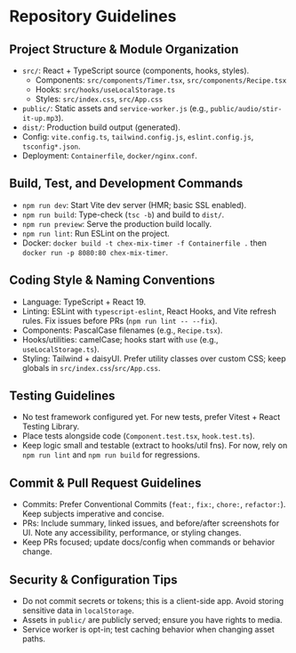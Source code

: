# Repository Guidelines

## Project Structure & Module Organization
- `src/`: React + TypeScript source (components, hooks, styles).
  - Components: `src/components/Timer.tsx`, `src/components/Recipe.tsx`
  - Hooks: `src/hooks/useLocalStorage.ts`
  - Styles: `src/index.css`, `src/App.css`
- `public/`: Static assets and `service-worker.js` (e.g., `public/audio/stir-it-up.mp3`).
- `dist/`: Production build output (generated).
- Config: `vite.config.ts`, `tailwind.config.js`, `eslint.config.js`, `tsconfig*.json`.
- Deployment: `Containerfile`, `docker/nginx.conf`.

## Build, Test, and Development Commands
- `npm run dev`: Start Vite dev server (HMR; basic SSL enabled).
- `npm run build`: Type-check (`tsc -b`) and build to `dist/`.
- `npm run preview`: Serve the production build locally.
- `npm run lint`: Run ESLint on the project.
- Docker: `docker build -t chex-mix-timer -f Containerfile .` then `docker run -p 8080:80 chex-mix-timer`.

## Coding Style & Naming Conventions
- Language: TypeScript + React 19.
- Linting: ESLint with `typescript-eslint`, React Hooks, and Vite refresh rules. Fix issues before PRs (`npm run lint -- --fix`).
- Components: PascalCase filenames (e.g., `Recipe.tsx`).
- Hooks/utilities: camelCase; hooks start with `use` (e.g., `useLocalStorage.ts`).
- Styling: Tailwind + daisyUI. Prefer utility classes over custom CSS; keep globals in `src/index.css`/`src/App.css`.

## Testing Guidelines
- No test framework configured yet. For new tests, prefer Vitest + React Testing Library.
- Place tests alongside code (`Component.test.tsx`, `hook.test.ts`).
- Keep logic small and testable (extract to hooks/util fns). For now, rely on `npm run lint` and `npm run build` for regressions.

## Commit & Pull Request Guidelines
- Commits: Prefer Conventional Commits (`feat:`, `fix:`, `chore:`, `refactor:`). Keep subjects imperative and concise.
- PRs: Include summary, linked issues, and before/after screenshots for UI. Note any accessibility, performance, or styling changes.
- Keep PRs focused; update docs/config when commands or behavior change.

## Security & Configuration Tips
- Do not commit secrets or tokens; this is a client-side app. Avoid storing sensitive data in `localStorage`.
- Assets in `public/` are publicly served; ensure you have rights to media.
- Service worker is opt-in; test caching behavior when changing asset paths.
